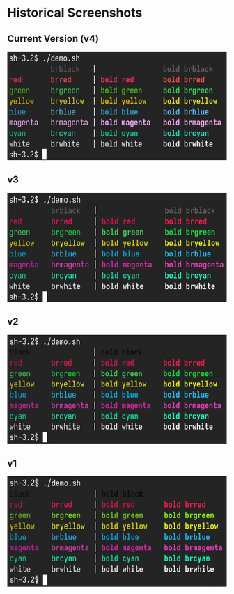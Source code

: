 # Historical Screenshots

## Current Version (v4)
![v4](starlight.png)

## v3
![v3](v3.png)

## v2
![v2](v2.png)

## v1
![v1](v1.png)
